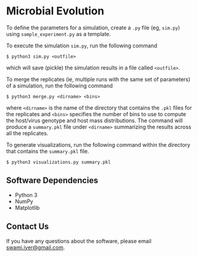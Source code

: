 # Microbial Evolution

To define the parameters for a simulation, create a `.py` file (eg, `sim.py`) using
 `sample_experiment.py` as a template.

To execute the simulation `sim.py`, run the following command
```
$ python3 sim.py <outfile>
```
which will save (pickle) the simulation results in a file called `<outfile>`.

To merge the replicates (ie, multiple runs with the same set of parameters) of a simulation, run the
 following command
```
$ python3 merge.py <dirname> <bins>
```
where `<dirname>` is the name of the directory that contains the `.pkl` files for the replicates
 and `<bins>` specifies the number of bins to use to compute the host/virus genotype and host
  mass distributions. The command will produce a `summary.pkl` file under `<dirname>` summarizing
   the results across all the replicates.
  
To generate visualizations, run the following command within the directory that contains the
 `summary.pkl` file.
```
$ python3 visualizations.py summary.pkl
```

## Software Dependencies

- Python 3
- NumPy
- Matplotlib

## Contact Us

If you have any questions about the software, please email <swami.iyer@gmail.com>.
